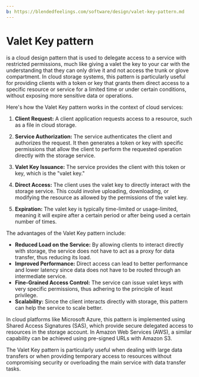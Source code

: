 ```yaml
---
b: https://blendedfeelings.com/software/design/valet-key-pattern.md
---
```


# Valet Key pattern 
is a cloud design pattern that is used to delegate access to a service with restricted permissions, much like giving a valet the key to your car with the understanding that they can only drive it and not access the trunk or glove compartment. In cloud storage systems, this pattern is particularly useful for providing clients with a token or key that grants them direct access to a specific resource or service for a limited time or under certain conditions, without exposing more sensitive data or operations.

Here's how the Valet Key pattern works in the context of cloud services:

1. **Client Request:** A client application requests access to a resource, such as a file in cloud storage.

2. **Service Authorization:** The service authenticates the client and authorizes the request. It then generates a token or key with specific permissions that allow the client to perform the requested operation directly with the storage service.

3. **Valet Key Issuance:** The service provides the client with this token or key, which is the "valet key."

4. **Direct Access:** The client uses the valet key to directly interact with the storage service. This could involve uploading, downloading, or modifying the resource as allowed by the permissions of the valet key.

5. **Expiration:** The valet key is typically time-limited or usage-limited, meaning it will expire after a certain period or after being used a certain number of times.

The advantages of the Valet Key pattern include:

- **Reduced Load on the Service:** By allowing clients to interact directly with storage, the service does not have to act as a proxy for data transfer, thus reducing its load.
- **Improved Performance:** Direct access can lead to better performance and lower latency since data does not have to be routed through an intermediate service.
- **Fine-Grained Access Control:** The service can issue valet keys with very specific permissions, thus adhering to the principle of least privilege.
- **Scalability:** Since the client interacts directly with storage, this pattern can help the service to scale better.

In cloud platforms like Microsoft Azure, this pattern is implemented using Shared Access Signatures (SAS), which provide secure delegated access to resources in the storage account. In Amazon Web Services (AWS), a similar capability can be achieved using pre-signed URLs with Amazon S3.

The Valet Key pattern is particularly useful when dealing with large data transfers or when providing temporary access to resources without compromising security or overloading the main service with data transfer tasks.